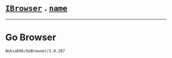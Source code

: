 # [`IBrowser`](/api/main/get-browser.md) . [`name`](../name.md)
---
# Go Browser

```sh
NokiaE66/GoBrowser/2.0.297
```
